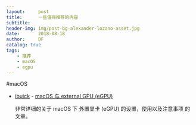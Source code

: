 ```yaml
---
layout:     post
title:      一些值得推荐的内容
subtitle:   
header-img: img/post-bg-alexander-lozano-asset.jpg
date:       2018-08-18
author:     DF
catalog: true
tags:
    - 推荐
    - macOS
    - egpu
---
```


#macOS

- [ibuick](https://weibo.com/ibuick) - [macOS 与 external GPU (eGPU)](https://media.weibo.cn/article?id=2309404272684186896746)
    
    非常详细的关于 macOS 下 外置显卡 (eGPU) 的设置，使用以及注意事项 的文章。
